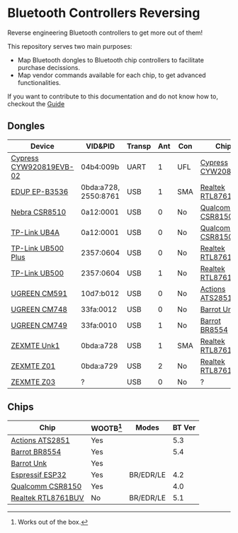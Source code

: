 # Bluetooth Controllers Reversing

Reverse engineering Bluetooth controllers to get more out of them!

This repository serves two main purposes:

- Map Bluetooth dongles to Bluetooth chip controllers to facilitate purchase decissions.
- Map vendor commands available for each chip, to get advanced functionalities.

If you want to contribute to this documentation and do not know how to, checkout the [Guide](Guide/README.md)

## Dongles

| Device                                                       | VID&PID              | Transp | Ant | Con | Chip                                             |
| ------------------------------------------------------------ | -------------------- | ------ | --- | --- | ------------------------------------------------ |
| [Cypress CYW920819EVB-02](Dongle/Cypress_CYW920819EVB-02.md) | 04b4:009b                    | UART   | 1   | UFL | [Cypress CYW20819](Chip/Cypress_CYW20819.md)     |
| [EDUP EP-B3536](Dongle/EDUP_EP-B3536.md)                     | 0bda:a728, 2550:8761 | USB    | 1   | SMA | [Realtek RTL8761BUV](Chip/Realtek_RTL8761BUV.md) |
| [Nebra CSR8510](Dongle/Nebra_CSR8510.md)                     | 0a12:0001            | USB    | 0   | No  | [Qualcomm CSR8150](Chip/Qualcomm_CSR8150.md)     |
| [TP-Link UB4A](Dongle/TPLink_UB4A.md)                        | 0a12:0001            | USB    | 0   | No  | [Qualcomm CSR8150](Chip/Qualcomm_CSR8150.md)     |
| [TP-Link UB500 Plus](Dongle/TPLink_UB500Plus.md)             | 2357:0604            | USB    | 0   | No  | [Realtek RTL8761BUV](Chip/Realtek_RTL8761BUV.md) |
| [TP-Link UB500](Dongle/TPLink_UB500.md)                      | 2357:0604            | USB    | 1   | No  | [Realtek RTL8761BUV](Chip/Realtek_RTL8761BUV.md) |
| [UGREEN CM591](Dongle/UGREEN_CM591.md)                       | 10d7:b012            | USB    | 0   | No  | [Actions ATS2851](Chip/Actions_ATS2851.md)       |
| [UGREEN CM748](Dongle/UGREEN_CM748.md)                       | 33fa:0012            | USB    | 0   | No  | [Barrot Unk](Chip/Barrot_Unk.md)                 |
| [UGREEN CM749](Dongle/UGREEN_CM749.md)                       | 33fa:0010            | USB    | 1   | No  | [Barrot BR8554](Chip/Barrot_BR8554.md)           |
| [ZEXMTE Unk1](Dongle/ZEXMTE_Unk1.md)                         | 0bda:a728            | USB    | 1   | SMA | [Realtek RTL8761BUV](Chip/Realtek_RTL8761BUV.md) |
| [ZEXMTE Z01](Dongle/ZEXMTE_Z01.md)                           | 0bda:a729            | USB    | 2   | No  | [Realtek RTL8761BUV](Chip/Realtek_RTL8761BUV.md) |
| [ZEXMTE Z03](Dongle/ZEXMTE_Z03.md)                           | ?                    | USB    | 0   | No  | ?                                                |

## Chips

| Chip                                             | WOOTB[^1] | Modes     | BT Ver |
| ------------------------------------------------ | --------- | --------- | ------ |
| [Actions ATS2851](Chip/Actions_ATS2851.md)       | Yes       |           | 5.3    |
| [Barrot BR8554](Chip/Barrot_BR8554.md)           | Yes       |           | 5.4    |
| [Barrot Unk](Chip/Barrot_Unk.md)                 | Yes       |           |        |
| [Espressif ESP32](Chip/Espressif_ESP32.md)       | Yes       | BR/EDR/LE | 4.2    |
| [Qualcomm CSR8150](Chip/Qualcomm_CSR8150.md)     | Yes       |           | 4.0    |
| [Realtek RTL8761BUV](Chip/Realtek_RTL8761BUV.md) | No        | BR/EDR/LE | 5.1    |

[^1]: Works out of the box.
